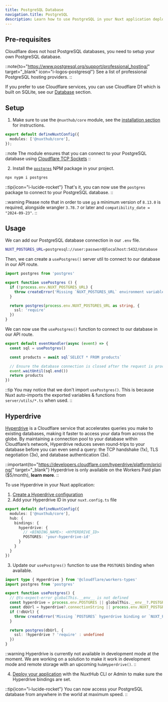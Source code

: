 ```yaml
---
title: PostgreSQL Database
navigation.title: PostgreSQL
description: Learn how to use PostgreSQL in your Nuxt application deployed on Cloudflare Workers / Pages and how to speed up your queries using Hyperdrive.
---
```


## Pre-requisites

Cloudflare does not host PostgreSQL databases, you need to setup your own PostgreSQL database.

::note{to="https://www.postgresql.org/support/professional_hosting/" target="_blank" icon="i-logos-postgresql"}
See a list of professional PostgreSQL hosting providers.
::

If you prefer to use Cloudflare services, you can use Cloudflare D1 which is built on SQLite, see our [Database](/docs/features/database) section.

## Setup

1. Make sure to use the `@nuxthub/core` module, see the [installation section](/docs/getting-started/installation#add-to-a-nuxt-project) for instructions.

```ts [nuxt.config.ts]
export default defineNuxtConfig({
  modules: ['@nuxthub/core'],
});
```

::note
The module ensures that you can connect to your PostgreSQL database using [Cloudflare TCP Sockets](https://developers.cloudflare.com/workers/runtime-apis/tcp-sockets/.)
::

2. Install the [`postgres`](https://www.npmjs.com/package/postgres) NPM package in your project.

```bash
npx nypm i postgres
```

::tip{icon="i-lucide-rocket"}
That's it, you can now use the `postgres` package to connect to your PostgreSQL database.
::

::warning
Please note that in order to use [`pg`](https://www.npmjs.com/package/pg) a minimum version of `8.13.0` is required, alongside wrangler `3.78.7` or later and `compatibility_date = "2024-09-23"`.
::

## Usage

We can add our PostgreSQL database connection in our `.env` file.

```bash [.env]
NUXT_POSTGRES_URL=postgresql://user:password@localhost:5432/database
```

Then, we can create a `usePostgres()` server util to connect to our database in our API route.

```ts [server/utils/postgres.ts]
import postgres from 'postgres'

export function usePostgres () {
  if (!process.env.NUXT_POSTGRES_URL) {
    throw createError('Missing `NUXT_POSTGRES_URL` environment variable')
  }

  return postgres(process.env.NUXT_POSTGRES_URL as string, {
    ssl: 'require'
  })
}
```

We can now use the `usePostgres()` function to connect to our database in our API route.

```ts [server/api/db.ts]
export default eventHandler(async (event) => {
  const sql = usePostgres()

  const products = await sql`SELECT * FROM products`

  // Ensure the database connection is closed after the request is processed
  event.waitUntil(sql.end())
  return products
})
```

::tip
You may notice that we don't import `usePostgres()`. This is because Nuxt auto-imports the exported variables & functions from `server/utils/*.ts` when used.
::

## Hyperdrive

[Hyperdrive](https://developers.cloudflare.com/hyperdrive/) is a Cloudflare service that accelerates queries you make to existing databases, making it faster to access your data from across the globe. By maintaining a connection pool to your database within Cloudflare’s network, Hyperdrive reduces seven round-trips to your database before you can even send a query: the TCP handshake (1x), TLS negotiation (3x), and database authentication (3x).

::important{to="https://developers.cloudflare.com/hyperdrive/platform/pricing/" target="_blank"}
Hyperdrive is only available on the Workers Paid plan ($5/month), **learn more**.
::

To use Hyperdrive in your Nuxt application:
1. [Create a Hyperdrive configuration](https://dash.cloudflare.com/?to=/:account/workers/hyperdrive/create)
2. Add your Hyperdrive ID in your `nuxt.config.ts` file

```ts [nuxt.config.ts]
export default defineNuxtConfig({
  modules: ['@nuxthub/core'],
  hub: {
    bindings: {
      hyperdrive: {
        // <BINDING_NAME>: <HYPERDRIVE_ID>
        POSTGRES: 'your-hyperdrive-id'
      }
    }
  }
})
```

3. Update our `usePostgres()` function to use the `POSTGRES` binding when available.

```ts [server/utils/postgres.ts]
import type { Hyperdrive } from '@cloudflare/workers-types'
import postgres from 'postgres'

export function usePostgres() {
  // @ts-expect-error globalThis.__env__ is not defined
  const hyperdrive = process.env.POSTGRES || globalThis.__env__?.POSTGRES || globalThis.POSTGRES as Hyperdrive | undefined
  const dbUrl = hyperdrive?.connectionString || process.env.NUXT_POSTGRES_URL
  if (!dbUrl) {
    throw createError('Missing `POSTGRES` hyperdrive binding or `NUXT_POSTGRES_URL` env variable')
  }

  return postgres(dbUrl, {
    ssl: !hyperdrive ? 'require' : undefined
  })
}
```

::warning
Hyperdrive is currently not available in development mode at the moment. We are working on a solution to make it work in development mode and remote storage with an upcoming `hubHyperdrive()`.
::

4. [Deploy your application](/docs/getting-started/deploy) with the NuxtHub CLI or Admin to make sure the Hyperdrive bindings are set.

::tip{icon="i-lucide-rocket"}
You can now access your PostgreSQL database from anywhere in the world at maximum speed.
::
